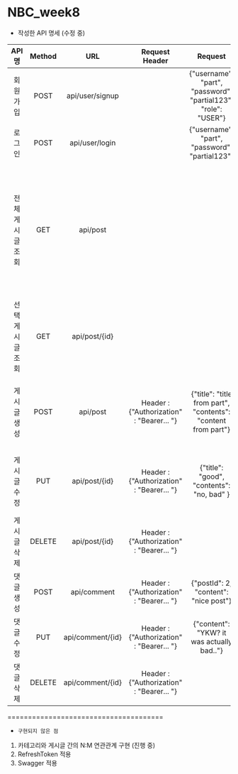 # NBC_week8

* 작성한 API 명세 (수정 중)

|API 명|Method|URL|Request Header|Request|Response|Response Header|
|:---:|:---:|:---:|:---:|:---:|:---:|:---:|
|회원가입|POST|api/user/signup||{"username": "part", "password": "partial123", "role": "USER"}|{"msg": "SUCCESS_SIGN_UP", "statusCode": 200}||
|로그인|POST|api/user/login||{"username": "part", "password": "partial123"}|{"msg": "SUCCESS_LOGIN", "statusCode": 200}|Header : {"Authorization" : "Bearer... "}|
|전체 게시글 조회|GET|api/post|||[ {"title": "title from part", "username": "part", "contents": "content from part", "createdAt": "2023-06-28T10:00:04.032185", "modifiedAt": "2023-06-28T10:00:04.032185", "commentList": [] },  {"title": "good", "username": "part", "contents": "no, bad", "createdAt": "2023-06-28T09:59:48.081672", "modifiedAt": "2023-06-28T10:00:56.025748", "commentList": [] } ]||
|선택 게시글 조회|GET|api/post/{id}|||{"title": "title from part", "username": "part", "contents": "content from part", "createdAt": "2023-06-28T10:00:04.032185", "modifiedAt": "2023-06-28T10:00:04.032185", "commentList": [] }||
|게시글 생성|POST|api/post|Header : {"Authorization" : "Bearer... "}|{"title": "title from part", "contents": "content from part"}|{"title": "title from part", "username": "part", "contents": "content from part", "createdAt": "2023-06-28T10:00:04.0321854", "modifiedAt": "2023-06-28T10:00:04.0321854", "commentList": [] }||
|게시글 수정|PUT|api/post/{id}|Header : {"Authorization" : "Bearer... "}|{"title": "good", "contents": "no, bad" }|{"title": "good", "username": "part", "contents": "no, bad", "createdAt": "2023-06-28T09:59:48.081672", "modifiedAt": "2023-06-28T10:00:56.0170722", "commentList": [] }||
|게시글 삭제|DELETE|api/post/{id}|Header : {"Authorization" : "Bearer... "}||{"msg": "SUCCESS_DELETE_POST", "statusCode": 200}||
|댓글 생성|POST|api/comment|Header : {"Authorization" : "Bearer... "}|{"postId": 2, "content": "nice post"}|{"commentId": 1, "username": "part", "content": "nice post"}||
|댓글 수정|PUT|api/comment/{id}|Header : {"Authorization" : "Bearer... "}|{"content": "YKW? it was actually bad.."}|{"commentId": 1, "username": "part", "content": "YKW? it was actually bad.."}||
|댓글 삭제|DELETE|api/comment/{id}|Header : {"Authorization" : "Bearer... "}||{"msg": "SUCCESS_DELETE_COMMENT", "statusCode": 200}||

====================================== 

* `구현되지 않은 점`

1. 카테고리와 게시글 간의 N:M 연관관계 구현 (진행 중)
2. RefreshToken 적용
3. Swagger 적용
